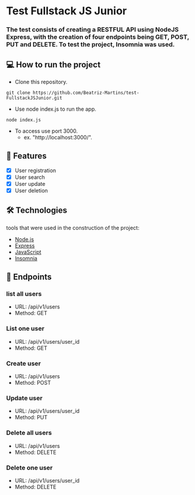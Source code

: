 # Test Fullstack JS Junior
### The test consists of creating a RESTFUL API using NodeJS Express, with the creation of four endpoints being GET, POST, PUT and DELETE. To test the project, Insomnia was used. 

## 💻 How to run the project
   * Clone this repository.
   ```
git clone https://github.com/Beatriz-Martins/test-FullstackJSJunior.git
```
   * Use node index.js to run the app.
  ```
node index.js
```
   * To access use port 3000.
       * ex. "http://localhost:3000/".
     
## 🔹 Features
- [x] User registration
- [x] User search
- [x] User update
- [x] User deletion

## 🛠 Technologies
tools that were used in the construction of the project:
- [Node.js](https://nodejs.org/en/)
- [Express](https://expressjs.com/)
- [JavaScript](https://www.javascript.com/)
- [Insomnia](https://insomnia.rest/download)

## 📌 Endpoints
### list all users
* URL:
/api/v1/users
* Method:
GET

### List one user
* URL:
/api/v1/users/user_id
* Method:
GET

### Create user
* URL:
/api/v1/users
* Method:
POST

### Update user
* URL:
/api/v1/users/user_id
* Method:
PUT

### Delete all users
* URL:
/api/v1/users
* Method:
DELETE

### Delete one user
* URL:
/api/v1/users/user_id
* Method:
DELETE